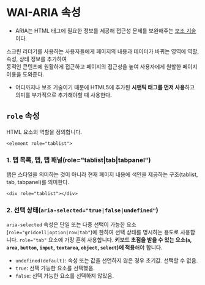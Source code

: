 # WAI-ARIA 속성

- ARIA는 HTML 태그에 필요한 정보를 제공해 접근성 문제를 보완해주는 <u>보조 기술</u> 이다.

스크린 리더기를 사용하는 사용자들에게 페이지의 내용과 데이터가 바뀌는 영역에 역할, 속성, 상태 정보를 추가하여  
동적인 콘텐츠에 원활하게 접근하고 페이지의 접근성을 높여 사용자에게 원할한 페이지 이용을 도와준다.

- 어디까지나 보조 기술이기 때문에 HTML5에 추가된 **시맨틱 태그를 먼저 사용**하고 의미를 부가적으로 추가해야할 때 사용한다.

## `role` 속성

HTML 요소의 역할을 정의합니다.

`<element role="tablist">`

### 1. 탭 목록, 탭, 탭 패널(role="tablist|tab|tabpanel")

탭은 스타일을 의미하는 것이 아니라 현재 페이지 내용에 색인을 제공하는 구조(tablist, tab, tabpanel)를 의미한다.

`<div role="tablist"></div>`

### 2. 선택 상태(`aria-selected="true|false|undefined"`)

`aria-selected` 속성은 단일 또는 다중 선택이 가능한 요소(`role="gridcell|option|row|tab"`)에 한하여 선택 상태를 명시하는 용도로 사용합니다. `role="tab"` 요소에 가장 흔히 사용합니다. **키보드 초점을 받을 수 있는 요소(`a`, `area`, `button`, `input`, `textarea`, `object`, `select`)에 적용**해야 합니다.

- `undefined(default)`: 속성 또는 값을 선언하지 않은 경우 초기값. 선택할 수 없음.
- `true`: 선택 가능한 요소를 선택했음.
- `false`: 선택 가능한 요소를 선택하지 않았음.
